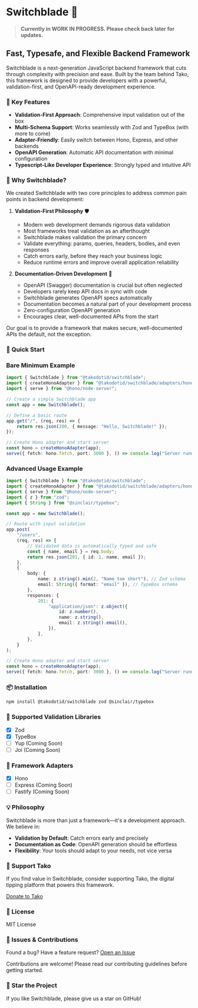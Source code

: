 # Switchblade 🔪

> #### Currently in **WORK IN PROGRESS**. Please check back later for updates.

## Fast, Typesafe, and Flexible Backend Framework

Switchblade is a next-generation JavaScript backend framework that cuts through complexity with precision and ease. Built by the team behind Tako, this framework is designed to provide developers with a powerful, validation-first, and OpenAPI-ready development experience.

### 🌟 Key Features

- **Validation-First Approach**: Comprehensive input validation out of the box
- **Multi-Schema Support**: Works seamlessly with Zod and TypeBox (with more to come)
- **Adapter-Friendly**: Easily switch between Hono, Express, and other backends
- **OpenAPI Generation**: Automatic API documentation with minimal configuration
- **Typescript-Like Developer Experience**: Strongly typed and intuitive API

### 🎯 Why Switchblade?

We created Switchblade with two core principles to address common pain points in backend development:

1. **Validation-First Philosophy** 🛡️

    - Modern web development demands rigorous data validation
    - Most frameworks treat validation as an afterthought
    - Switchblade makes validation the primary concern
    - Validate everything: params, queries, headers, bodies, and even responses
    - Catch errors early, before they reach your business logic
    - Reduce runtime errors and improve overall application reliability

2. **Documentation-Driven Development** 📘
    - OpenAPI (Swagger) documentation is crucial but often neglected
    - Developers rarely keep API docs in sync with code
    - Switchblade generates OpenAPI specs automatically
    - Documentation becomes a natural part of your development process
    - Zero-configuration OpenAPI generation
    - Encourages clear, well-documented APIs from the start

Our goal is to provide a framework that makes secure, well-documented APIs the default, not the exception.

### 🚀 Quick Start

### Bare Minimum Example

```typescript
import { Switchblade } from "@takodotid/switchblade";
import { createHonoAdapter } from "@takodotid/switchblade/adapters/hono";
import { serve } from "@hono/node-server";

// Create a simple Switchblade app
const app = new Switchblade();

// Define a basic route
app.get("/", (req, res) => {
    return res.json(200, { message: "Hello, Switchblade!" });
});

// Create Hono adapter and start server
const hono = createHonoAdapter(app);
serve({ fetch: hono.fetch, port: 3000 }, () => console.log("Server running on http://localhost:3000"));
```

### Advanced Usage Example

```typescript
import { Switchblade } from "@takodotid/switchblade";
import { createHonoAdapter } from "@takodotid/switchblade/adapters/hono";
import { serve } from "@hono/node-server";
import { z } from "zod";
import { String } from "@sinclair/typebox";

const app = new Switchblade();

// Route with input validation
app.post(
    "/users",
    (req, res) => {
        // Validated data is automatically typed and safe
        const { name, email } = req.body;
        return res.json(201, { id: 1, name, email });
    },
    {
        body: {
            name: z.string().min(2, "Name too short"), // Zod schema
            email: String({ format: "email" }), // TypeBox schema
        },
        responses: {
            201: {
                "application/json": z.object({
                    id: z.number(),
                    name: z.string(),
                    email: z.string().email(),
                }),
            },
        },
    }
);

// Create Hono adapter and start server
const hono = createHonoAdapter(app);
serve({ fetch: hono.fetch, port: 3000 }, () => console.log("Server running on http://localhost:3000"));
```

### 📦 Installation

```bash
npm install @takodotid/switchblade zod @sinclair/typebox
```

### 🔧 Supported Validation Libraries

- [x] Zod
- [x] TypeBox
- [ ] Yup (Coming Soon)
- [ ] Joi (Coming Soon)

### 🌈 Framework Adapters

- [x] Hono
- [ ] Express (Coming Soon)
- [ ] Fastify (Coming Soon)

### 💡 Philosophy

Switchblade is more than just a framework—it's a development approach. We believe in:

- **Validation by Default**: Catch errors early and precisely
- **Documentation as Code**: OpenAPI generation should be effortless
- **Flexibility**: Your tools should adapt to your needs, not vice versa

### 🤝 Support Tako

If you find value in Switchblade, consider supporting Tako, the digital tipping platform that powers this framework.

[Donate to Tako](https://tako.id/tako)

### 📄 License

MIT License

### 🐛 Issues & Contributions

Found a bug? Have a feature request?
[Open an Issue](https://github.com/takodotid/switchblade/issues)

Contributions are welcome! Please read our contributing guidelines before getting started.

### 🌟 Star the Project

If you like Switchblade, please give us a star on GitHub!
